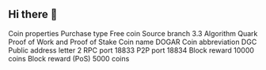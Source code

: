 ## Hi there 👋

<!--
**DogarCoin/Dogarcoin** is a ✨ _special_ ✨ repository because its `README.md` (this file) appears on your GitHub profile.

Here are some ideas to get you started:

- 🔭 I’m currently working on ...
- 🌱 I’m currently learning ...
- 👯 I’m looking to collaborate on ...
- 🤔 I’m looking for help with ...
- 💬 Ask me about ...
- 📫 How to reach me: ...
- 😄 Pronouns: ...
- ⚡ Fun fact: ...
-->

Coin properties
Purchase type
Free coin
Source branch
3.3
Algorithm
Quark Proof of Work and Proof of Stake
Coin name
DOGAR
Coin abbreviation
DGC
Public address letter
2
RPC port
18833
P2P port
18834
Block reward
10000 coins
Block reward (PoS)
5000 coins
